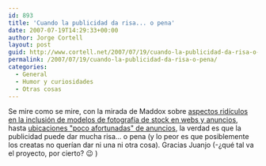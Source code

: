 ```yaml
---
id: 893
title: 'Cuando la publicidad da risa... o pena'
date: 2007-07-19T14:29:33+00:00
author: Jorge Cortell
layout: post
guid: http://www.cortell.net/2007/07/19/cuando-la-publicidad-da-risa-o-pena/
permalink: /2007/07/19/cuando-la-publicidad-da-risa-o-pena/
categories:
  - General
  - Humor y curiosidades
  - Otras cosas
---
```

Se mire como se mire, con la mirada de Maddox sobre <a title="maddox" target="_blank" href="http://www.thebestpageintheuniverse.net/c.cgi?u=stock_photos">aspectos ridí­culos en la inclusión de modelos de fotografí­a de stock en webs y anuncios</a>, hasta <a title="Oddee" target="_blank" href="http://www.oddee.com/item_87332.aspx">ubicaciones "poco afortunadas" de anuncios</a>, la verdad es que la publicidad puede dar mucha risa... o pena (y lo peor es que posiblemente los creatas no querí­an dar ni una ni otra cosa). Gracias Juanjo (-¿qué tal va el proyecto, por cierto? 😉 )